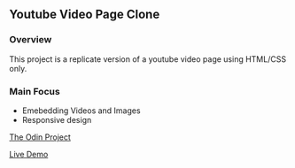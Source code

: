 ## Youtube Video Page Clone

### Overview

This project is a replicate version of a youtube video page using HTML/CSS only.

### Main Focus

- Emebedding Videos and Images
- Responsive design

[The Odin Project](https://www.theodinproject.com/courses/html-and-css/lessons/embedding-images-and-video)

[Live Demo](https://prosperitty.github.io/youtube-page-clone/)
